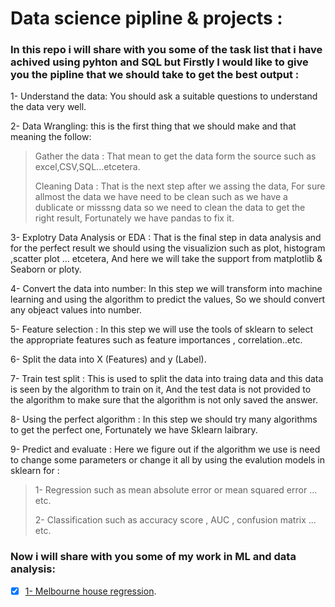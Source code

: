 # Data science pipline & projects :

### In this repo i will share with you some of the task list that i have achived using pyhton and SQL but Firstly I would like to give you the pipline that we should take to get the best output :

1- Understand the data: You should ask a suitable questions to understand the data very well.

2- Data Wrangling: this is the first thing that we should make and that meaning the follow:
> Gather the data : That mean to get the data form the source such as excel,CSV,SQL...etcetera.
> 
> Cleaning Data : That is the next step after we assing the data, For sure allmost the data we have need to be clean such as we have a dublicate or misssng data so we need to clean the data to get the right result, Fortunately we have pandas to fix it.
 
3- Explotry Data Analysis or EDA : That is the final step in data analysis and for the perfect result we should using the visualizion such as plot, histogram ,scatter plot ... etcetera, And here we will take the support from matplotlib & Seaborn or ploty.

4- Convert the data into number: In this step we will transform into machine learning and using the algorithm to predict the values, So we should convert any objeact values into number.

5- Feature selection : In this step we will use the tools of sklearn to select the appropriate features such as feature importances , correlation..etc.

6- Split the data into X (Features) and y (Label).

7- Train test split : This is used to split the data into traing data and this data is seen by the algorithm to train on it, And the test data is not provided to the algorithm to make sure that the algorithm is not only saved the answer.

8- Using the perfect algorithm : In this step we should try many algorithms to get the perfect one, Fortunately we have Sklearn laibrary.

9- Predict and evaluate : Here we figure out if the algorithm we use is need to change some parameters or change it all by using the evalution models in sklearn for :
> 1- Regression such as mean absolute error or mean squared error ... etc.
> 
> 2- Classification such as accuracy score , AUC , confusion matrix ... etc.

### Now i will share with you some of my work in ML and data analysis:

- [x] [1- Melbourne house regression](https://github.com/MohamedTahaOuf/Data-Science-Pipeline-Tasks/blob/main/Data/1-%20melbourne-house-gridsearchcv-randomforestregressor.ipynb).
